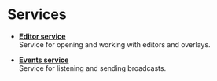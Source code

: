 # Services

- [**Editor service**](editorservice.md)  
  Service for opening and working with editors and overlays.

- [**Events service**](eventsservice/)  
  Service for listening and sending broadcasts.
